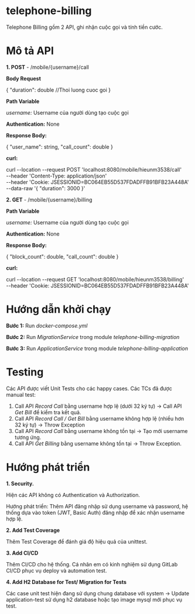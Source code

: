 # telephone-billing
Telephone Billing gồm 2 API, ghi nhận cuộc gọi và tính tiền cước.

# Mô tả API
**1. POST** - /mobile/{username}/call

**Body Request**

{
    "duration": double //Thoi luong cuoc goi
}

**Path Variable**

_username:_ Username của người dùng tạo cuộc gọi

**Authentication:** None

**Response Body:**

{
    "user_name": string,
    "call_count": double
}

**curl:**

curl --location --request POST 'localhost:8080/mobile/hieunm3538/call' \
--header 'Content-Type: application/json' \
--header 'Cookie: JSESSIONID=BC064EB55D537FDADFFB91BFB23A448A' \
--data-raw '{
"duration": 3000
}'

**2. GET** - /mobile/{username}/billing

**Path Variable**

_username:_ Username của người dùng tạo cuộc gọi

**Authentication:** None

**Response Body:**

{
"block_count": double,
"call_count": double
}

**curl:**

curl --location --request GET 'localhost:8080/mobile/hieunm3538/billing' \
--header 'Cookie: JSESSIONID=BC064EB55D537FDADFFB91BFB23A448A'

# Hướng dẫn khởi chạy
**Bước 1:** Run _docker-compose.yml_

**Bước 2:** Run _MigrationService_ trong module _telephone-billing-migration_

**Bước 3:** Run _ApplicationService_ trong module _telephone-billing-application_

# Testing

Các API được viết Unit Tests cho các happy cases.
Các TCs đã được manual test:

1. Call API _Record Call_ bằng username hợp lệ (dưới 32 ký tự) -> Call API _Get Bill_ để kiểm tra kết quả.
2. Call API _Record Call / Get Bill_ bằng username không hợp lệ (nhiều hơn 32 ký tự) -> Throw Exception
3. Call API _Record Call_ bằng username không tồn tại -> Tạo mới username tương ứng.
4. Call API _Get Billing_ bằng username không tồn tại -> Throw Exception.

# Hướng phát triển

**1. Security.** 

Hiện các API không có Authentication và Authorization.

Hướng phát triển: Thêm API đăng nhập sử dụng username và password, hệ thống dựa vào token (JWT, Basic Auth) đăng nhập để xác nhận username hợp lệ.

**2. Add Test Coverage**

Thêm Test Coverage để đánh giá độ hiệu quả của unittest.

**3. Add CI/CD**

Thêm CI/CD cho hệ thống. Cá nhân em có kinh nghiệm sử dụng GitLab CI/CD phục vụ deploy và automation test.

**4. Add H2 Database for Test/ Migration for Tests**

Các case unit test hiện đang sử dụng chung database với system -> Update application-test sử dụng h2 database hoặc tạo image mysql mới phục vụ test.